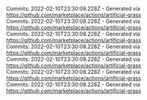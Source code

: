 Commits: 2022-02-10T23:30:08.228Z - Generated via https://github.com/marketplace/actions/artificial-grass
<br>
Commits: 2022-02-10T23:30:08.228Z - Generated via https://github.com/marketplace/actions/artificial-grass
<br>
Commits: 2022-02-10T23:30:08.228Z - Generated via https://github.com/marketplace/actions/artificial-grass
<br>
Commits: 2022-02-10T23:30:08.228Z - Generated via https://github.com/marketplace/actions/artificial-grass
<br>
Commits: 2022-02-10T23:30:08.228Z - Generated via https://github.com/marketplace/actions/artificial-grass
<br>
Commits: 2022-02-10T23:30:08.228Z - Generated via https://github.com/marketplace/actions/artificial-grass
<br>
Commits: 2022-02-10T23:30:08.228Z - Generated via https://github.com/marketplace/actions/artificial-grass
<br>
